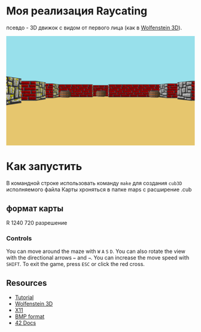 # Моя реализация Raycating
псевдо - 3D движок с видом от первого лица
(как в [Wolfenstein 3D](https://fr.wikipedia.org/wiki/Wolfenstein_3D)).

<img align="center" src="./screenshot.bmp" alt="Screenshot of the game" />

# Как запустить
В командной строке использовать команду ``make`` для создания ``cub3D`` исполняемого файла
Карты хроняться в папке maps с расширение .cub
## формат карты
R 1240 720  разрешение 

### Controls

You can move around the maze with ``W`` ``A`` ``S`` ``D``.
You can also rotate the view with the directional arrows ``←`` and ``→``.
You can increase the move speed with ``SHIFT``.
To exit the game, press ``ESC`` or click the red cross.

## Resources

* [Tutorial](https://lodev.org/cgtutor/raycasting.html)
* [Wolfenstein 3D](http://users.atw.hu/wolf3d/)
* [X11](https://github.com/qst0/ft_libgfx)
* [BMP format](https://web.archive.org/web/20080912171714/http://www.fortunecity.com/skyscraper/windows/364/bmpffrmt.html)
* [42 Docs](https://harm-smits.github.io/42docs/)
